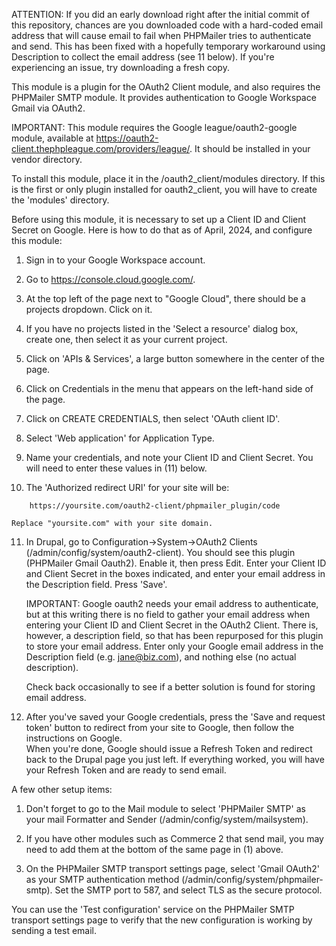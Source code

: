 ATTENTION:  If you did an early download right after the initial commit of this repository,
chances are you downloaded code with a hard-coded email address that will cause email to
fail when PHPMailer tries to authenticate and send. This has been fixed with a hopefully 
temporary workaround using Description to collect the email address (see 11 below). If
you're experiencing an issue, try downloading a fresh copy.

This module is a plugin for the OAuth2 Client module, and also requires the PHPMailer SMTP 
module. It provides authentication to Google Workspace Gmail via OAuth2.  

IMPORTANT:  This module requires the Google league/oauth2-google module, available at 
https://oauth2-client.thephpleague.com/providers/league/.  It should be installed in
your vendor directory.

To install this module, place it in the /oauth2_client/modules directory.  If this
is the first or only plugin installed for oauth2_client, you will have to create
the 'modules' directory.

Before using this module, it is necessary to set up a Client ID and Client Secret
on Google.  Here is how to do that as of April, 2024, and configure this module:

1.  Sign in to your Google Workspace account.

2.  Go to https://console.cloud.google.com/.

3.  At the top left of the page next to "Google Cloud", there should be a projects dropdown. 
    Click on it.

4.  If you have no projects listed in the 'Select a resource' dialog box, create one,
    then select it as your current project.

5.  Click on 'APIs & Services', a large button somewhere in the center of the page.

6.  Click on Credentials in the menu that appears on the left-hand side of the page.

7.  Click on CREATE CREDENTIALS, then select 'OAuth client ID'.

8.  Select 'Web application' for Application Type.

9.  Name your credentials, and note your Client ID and Client Secret.  You will need to 
    enter these values in (11) below.

10. The 'Authorized redirect URI' for your site will be:

```
	https://yoursite.com/oauth2-client/phpmailer_plugin/code
```
    Replace "yoursite.com" with your site domain.

11. In Drupal, go to Configuration->System->OAuth2 Clients (/admin/config/system/oauth2-client).
    You should see this plugin (PHPMailer Gmail Oauth2).  Enable it, then press Edit.  Enter your
    Client ID and Client Secret in the boxes indicated, and enter your email address in the 
    Description field.  Press 'Save'. 

    IMPORTANT:  Google oauth2 needs your email address to authenticate, but at this writing 
    there is no field to gather your email address when entering your Client ID and Client 
    Secret in the OAuth2 Client.  There is, however, a description field, so that has been 
    repurposed for this plugin to store your email address.  Enter only your Google email 
    address in the Description field (e.g. jane@biz.com), and nothing else (no actual description).

    Check back occasionally to see if a better solution is found for storing email address.

12. After you've saved your Google credentials, press the 'Save and request token' button
    to redirect from your site to Google, then follow the instructions on Google.  
    When you're done, Google should issue a Refresh Token and redirect back to the Drupal page you 
    just left.  If everything worked, you will have your Refresh Token and are ready to send email.

A few other setup items:

1.  Don't forget to go to the Mail module to select 'PHPMailer SMTP' as your mail Formatter and Sender
    (/admin/config/system/mailsystem).

2.  If you have other modules such as Commerce 2 that send mail, you may need to add them at the 
    bottom of the same page in (1) above.

3.  On the PHPMailer SMTP transport settings page, select 'Gmail OAuth2' as your SMTP authentication method
    (/admin/config/system/phpmailer-smtp).  Set the SMTP port to 587, and select TLS as the secure protocol.

You can use the 'Test configuration' service on the PHPMailer SMTP transport settings page to verify that
the new configuration is working by sending a test email.
